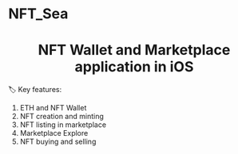 # NFT_Sea 
<h1 align="center">NFT Wallet and Marketplace application in iOS</h1>

🏷️ Key features: 
1. ETH and NFT Wallet
2. NFT creation and minting
3. NFT listing in marketplace
4. Marketplace Explore 
5. NFT buying and selling
